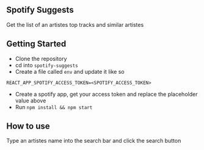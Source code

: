## Spotify Suggests
Get the list of an artistes top tracks and similar artistes

## Getting Started

- Clone the repository
- cd into `spotify-suggests` 
- Create a file called `env` and update it like so
```
REACT_APP_SPOTIFY_ACCESS_TOKEN=<SPOTIFY_ACCESS_TOKEN>
```
- Create a spotify app, get your access token and replace the placeholder value above
- Run `npm install && npm start`

## How to use

Type an artistes name into the search bar and click the search button